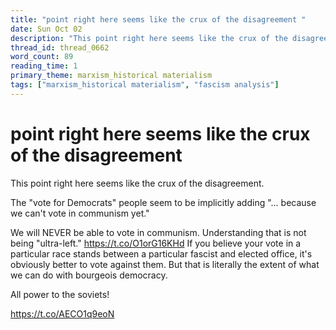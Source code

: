```yaml
---
title: "point right here seems like the crux of the disagreement "
date: Sun Oct 02
description: "This point right here seems like the crux of the disagreement."
thread_id: thread_0662
word_count: 89
reading_time: 1
primary_theme: marxism_historical materialism
tags: ["marxism_historical materialism", "fascism analysis"]
---
```


# point right here seems like the crux of the disagreement 

This point right here seems like the crux of the disagreement.

The "vote for Democrats" people seem to be implicitly adding "... because we can't vote in communism yet."

We will NEVER be able to vote in communism. Understanding that is not being "ultra-left." https://t.co/O1orG16KHd If you believe your vote in a particular race stands between a particular fascist and elected office, it's obviously better to vote against them. But that is literally the extent of what we can do with bourgeois democracy.

All power to the soviets!

https://t.co/AECO1q9eoN